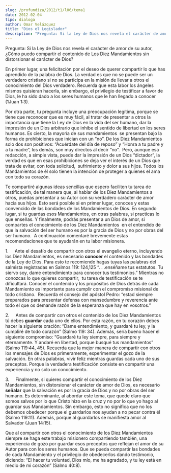 ```yaml
---
slug: /profundiza/2012/t1/l06/tema1
date: 2012-02-04
tipo: dialoga
author: Omar Velázquez
title: "Dios el Legislador"
description: "Pregunta: Si la Ley de Dios nos revela el carácter de amor de su autor, ¿Cómo  puedo compartir el contenido de Los Diez Mandamientos sin distorsionar el  carácter de Dios? En primer lugar, una felicitación por el deseo de querer  compartir lo que has aprendido de la palabra de..."
---
```


Pregunta: Si la Ley de Dios nos revela el carácter de amor de su autor, ¿Cómo puedo compartir el contenido de Los Diez Mandamientos sin distorsionar el carácter de Dios?

En primer lugar, una felicitación por el deseo de querer compartir lo que has aprendido de la palabra de Dios. La verdad es que no se puede ser un verdadero cristiano si no se participa en la misión de llevar a otros el conocimiento del Dios verdadero. Recuerda que esta labor los ángeles mismos quisieran hacerla, sin embargo, el privilegio de testificar a favor de Dios, le ha sido dado a los seres humanos que le han llegado a conocer (1Juan 1:3).

Por otra parte, tu pregunta incluye una preocupación legítima, porque se tiene que reconocer que es muy fácil, al tratar de presentar a otros la importancia que tiene la Ley de Dios en la vida del ser humano, dar la impresión de un Dios arbitrario que inhibe el sentido de libertad en los seres humanos. Es cierto, la mayoría de sus mandamientos  se presentan bajo la forma de prohibiciones que inician con un “no”. De los Diez Mandamientos solo dos son positivos: “Acuérdate del día de reposo” y “Honra a tu padre y a tu madre”, los demás, son muy directos al decir “no”.  Pero, aunque esa redacción, a simple vista, puede dar la impresión de un Dios “dictador”, la verdad es que en esas prohibiciones se deja ver el interés de un Dios que trata de evitar, con toda solicitud,  sufrimiento y dolor a sus hijos. Todos los Mandamientos de él solo tienen la intención de proteger a quienes el ama con todo su corazón.

Te compartiré algunas ideas sencillas que espero faciliten tu tarea de testificación, de tal manera que, al hablar de los Diez Mandamientos a otros, puedas presentar a su Autor con su verdadero carácter de amor hacia sus hijos. Esto será posible si en primer lugar, conoces y estas convencido de las bondades de los Mandamientos de Dios. En segundo lugar, si tu guardas esos Mandamientos, en otras palabras, si practicas lo que enseñas. Y finalmente, podrás presentar a un Dios de amor, si compartes el conocimiento de los Diez Mandamientos  en el entendido de que la salvación del ser humano es por la gracia de Dios y no por obras del ser humano.  A continuación comentaré brevemente estas recomendaciones que te ayudarán en tu labor misionera.

1.     Ante el desafío de compartir con otros el evangelio eterno, incluyendo los Diez Mandamientos, es necesario **conocer** el contenido y las bondades de la Ley de Dios. Para esto te recomiendo hagas tuyas las palabras del salmista registradas en Salmos 119: 124,125 “. . .enséñame tus estatutos. Tu siervo soy, dame entendimiento para conocer tus testimonios.” Mientras no conozcas lo que quieres compartir,  tu tarea de testificación se te dificultará. Conocer el contenido y los propósitos de Dios detrás de cada Mandamiento es importante para cumplir con el compromiso misional de todo cristiano.  Recuerda el consejo del apóstol Pedro: “estad siempre preparados para presentar defensa con mansedumbre y reverencia ante todo el que os demande razón de la esperanza que hay en vosotros.”

2.     Antes de compartir con otros el contenido de los Diez Mandamientos tú debes **guardar** cada uno de ellos. Por esta razón, en tu corazón debes hacer la siguiente oración: “Dame entendimiento, y guardaré tu ley, y la cumpliré de todo corazón” (Salmo 119: 34). Además, sería bueno hacer el siguiente compromiso: “Guardaré tu ley siempre, para siempre y eternamente. Y andaré en libertad, porque busqué tus mandamientos” (Salmo 119:44, 45). Recuerda que la mejor manera de compartir con otros los mensajes de Dios es primeramente, experimentar el gozo de la salvación. En otras palabras, vivir feliz mientras guardas cada uno de sus preceptos. Porque la verdadera testificación consiste en compartir una experiencia y no solo un conocimiento.

3.     Finalmente, si quieres compartir el conocimiento de los Diez Mandamientos, sin distorsionar el carácter de amor de Dios, es necesario **señalar** que la salvación es por la gracia de Dios y no por obras del ser humano. Es determinante, al abordar este tema, que quede claro que somos salvos por lo que Cristo hizo en la cruz y no por lo que yo hago al guardar sus Mandamientos. Sin embargo, esto no significa que no los debemos obedecer porque el guardarlos nos ayudan a no pecar contra él (Salmo 119:11). Además, porque al guardarlos se manifiesta amor al Salvador (Juan 14:15).

Que al compartir con otros el conocimiento de los Diez Mandamientos siempre se haga este trabajo misionero compartiendo también, una experiencia de gozo por guardar esos preceptos que reflejan el amor de su Autor para con los seres humanos. Que se pueda compartir las bondades de cada Mandamiento y el privilegio de obedecerlos dando testimonio, diciendo: “El hacer tu voluntad, Dios mío, me ha agradado, y tu ley está en medio de mi corazón” (Salmo 40:8).
